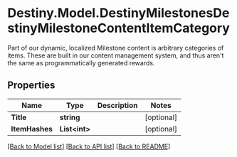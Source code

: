 # Destiny.Model.DestinyMilestonesDestinyMilestoneContentItemCategory
Part of our dynamic, localized Milestone content is arbitrary categories of items. These are built in our content management system, and thus aren't the same as programmatically generated rewards.

## Properties

Name | Type | Description | Notes
------------ | ------------- | ------------- | -------------
**Title** | **string** |  | [optional] 
**ItemHashes** | **List&lt;int&gt;** |  | [optional] 

[[Back to Model list]](../README.md#documentation-for-models) [[Back to API list]](../README.md#documentation-for-api-endpoints) [[Back to README]](../README.md)

